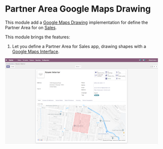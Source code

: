 # Partner Area Google Maps Drawing

This module add a [Google Maps Drawing](https://developers.google.com/maps/documentation/javascript/overlays) implementation for define the Partner Area for on [Sales](https://www.odoo.com/app/sales).

This module brings the features:

1. Let you define a Partner Area for Sales app, drawing shapes with a [Google Maps Interface](https://developers.google.com/maps/documentation/javascript/examples/drawing-tools).

![Partner Area Google Maps Drawing](./static/description/drawing_one2many.png)

